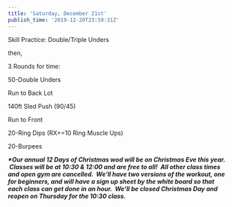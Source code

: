 ```yaml
---
title: 'Saturday, December 21st'
publish_time: '2019-12-20T23:59:31Z'
---
```


Skill Practice: Double/Triple Unders

then,

3 Rounds for time:

50-Double Unders

Run to Back Lot

140ft Sled Push (90/45)

Run to Front

20-Ring Dips (RX+=10 Ring Muscle Ups)

20-Burpees

***\*Our annual 12 Days of Christmas wod will be on Christmas Eve this
year.  Classes will be at 10:30 & 12:00 and are free to all!  All other
class times and open gym are cancelled.  We'll have two versions of the
workout, one for beginners, and will have a sign up sheet by the white
board so that each class can get done in an hour.  We'll be closed
Christmas Day and reopen on Thursday for the 10:30 class.***
